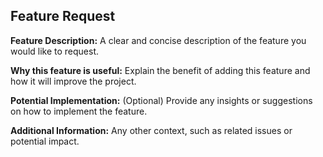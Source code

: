 ## Feature Request

**Feature Description:**
A clear and concise description of the feature you would like to request.

**Why this feature is useful:**
Explain the benefit of adding this feature and how it will improve the project.

**Potential Implementation:**
(Optional) Provide any insights or suggestions on how to implement the feature.

**Additional Information:**
Any other context, such as related issues or potential impact.
